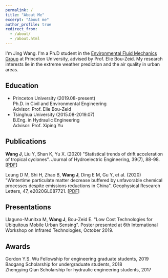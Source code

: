 ```yaml
---
permalink: /
title: "About Me"
excerpt: "About me"
author_profile: true
redirect_from: 
  - /about/
  - /about.html
---
```



I'm Jing Wang. I'm a Ph.D student in the [Environmental Fluid Mechanics Group](http://efm.princeton.edu) at Princeton University, advised by Prof. Elie Bou-Zeid. My research interests lie in the extreme weather prediction and the air quality in urban areas.

## Education
- Princeton University (2019.08-present)  
  Ph.D. in Civil and Environmental Engineering  
  Advisor: Prof. Elie Bou-Zeid  
- Tsinghua University (2015.08-2019.07)  
  B.Eng. in Hydraulic Engineering  
  Advisor: Prof. Xiping Yu
  

## Publications
**Wang J**, Liu Y, Shan K, Yu X. (2020) "Statistical trends of drift acceleration of tropical cyclones". Journal of Hydroelectric Engineering, 39(7), 88-98. [[PDF](https://www.researchgate.net/publication/343150923_Statistical_trends_of_drift_acceleration_of_tropical_cyclones)]

Leung D M, Shi H, Zhao B, **Wang J**, Ding E M, Gu Y, et al. (2020) "Wintertime particulate matter
decrease buffered by unfavorable chemical processes despite emissions reductions in China". Geophysical
Research Letters, 47, e2020GL087721. [[PDF](https://agupubs.onlinelibrary.wiley.com/doi/full/10.1029/2020GL087721)]

## Presentations
Llaguno-Munitxa M, **Wang J**, Bou-Zeid E. "Low Cost Technologies for Ubiquitous Mobile Urban Sensing". Poster presented at 6th International Workshop on Infrared Technologies, October 2019.

## Awards
Gordon Y.S. Wu Fellowship for engineering graduate students, 2019  
Baogang Scholarship for undergraduate students, 2018  
Zhengying Qian Scholarship for hydraulic engineering students, 2017

